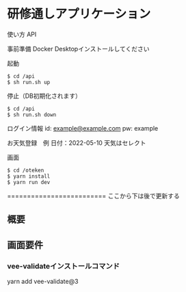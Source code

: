# 研修通しアプリケーション

使い方
API

事前準備
Docker Desktopインストールしてください

起動

```
$ cd /api
$ sh run.sh up
```

停止（DB初期化されます）
```
$ cd /api
$ sh run.sh down
```

ログイン情報
id: example@example.com
pw: example

お天気登録　例
日付：2022-05-10
天気はセレクト

画面

```
$ cd /oteken
$ yarn install
$ yarn run dev
```


=========================
ここから下は後で更新する


## 概要

## 画面要件


### vee-validateインストールコマンド

yarn add vee-validate@3
